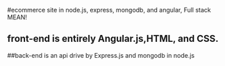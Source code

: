 #ecommerce site in node.js, express, mongodb, and angular, Full stack MEAN!

## front-end is entirely Angular.js,HTML, and CSS.

##back-end is an api drive by Express.js and mongodb in node.js
